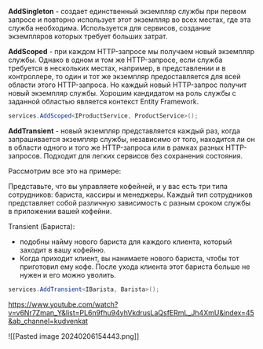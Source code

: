 
**AddSingleton** - создает единственный экземпляр службы при первом запросе и повторно использует этот экземпляр во всех местах, где эта служба необходима. Используется для сервисов, создание экземпляров которых требует больших затрат.

**AddScoped** - при каждом HTTP-запросе мы получаем новый экземпляр службы. Однако в одном и том же HTTP-запросе, если служба требуется в нескольких местах, например, в представлении и в контроллере, то один и тот же экземпляр предоставляется для всей области этого HTTP-запроса. Но каждый новый HTTP-запрос получит новый экземпляр службы. Хорошим кандидатом на роль службы с заданной областью является контекст Entity Framework.
```C#
services.AddScoped<IProductService, ProductService>();
```

**AddTransient** - новый экземпляр представляется каждый раз, когда запрашивается экземпляр службы, независимо от того, находится ли он в области одного и того же HTTP-запроса или в рамках разных HTTP-запросов. Подходит для легких сервисов без сохранения состояния.

Рассмотрим все это на примере:

Представьте, что вы управляете кофейней, и у вас есть три типа сотрудников: бариста, кассиры и менеджеры. Каждый тип сотрудников представляет собой различную зависимость с разным сроком службы в приложении вашей кофейни.

Transient (Бариста):
- подобны найму нового бариста для каждого клиента, который заходит в вашу кофейню.
- Когда приходит клиент, вы нанимаете нового бариста, чтобы тот приготовил ему кофе. После ухода клиента этот бариста больше не нужен и его можно уволить.

```csharp
services.AddTransient<IBarista, Barista>();
```

https://www.youtube.com/watch?v=v6Nr7Zman_Y&list=PL6n9fhu94yhVkdrusLaQsfERmL_Jh4XmU&index=45&ab_channel=kudvenkat

![[Pasted image 20240206154443.png]]